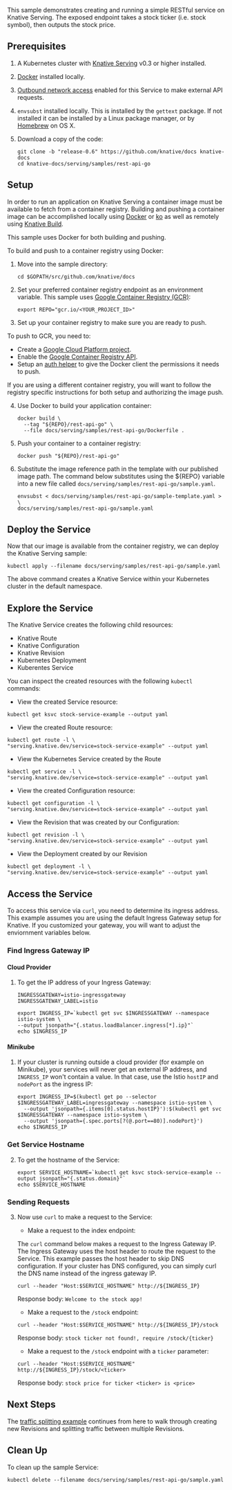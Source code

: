 This sample demonstrates creating and running a simple RESTful service on
Knative Serving. The exposed endpoint takes a stock ticker (i.e. stock symbol),
then outputs the stock price.

## Prerequisites

1. A Kubernetes cluster with [Knative Serving](../../../install/README.md) v0.3
   or higher installed.
1. [Docker](https://docs.docker.com/get-started/#prepare-your-docker-environment)
   installed locally.
1. [Outbound network access](../../outbound-network-access.md) enabled for this
   Service to make external API requests.
1. `envsubst` installed locally. This is installed by the `gettext` package. If
   not installed it can be installed by a Linux package manager, or by
   [Homebrew](https://brew.sh/) on OS X.
1. Download a copy of the code:

    ```shell
    git clone -b "release-0.6" https://github.com/knative/docs knative-docs
    cd knative-docs/serving/samples/rest-api-go
    ```


## Setup

In order to run an application on Knative Serving a container image must be
available to fetch from a container registry. Building and pushing a container
image can be accomplished locally using
[Docker](https://docs.docker.com/get-started) or
[ko](https://github.com/google/go-containerregistry/tree/master/cmd/ko) as well
as remotely using [Knative Build](../../../build).

This sample uses Docker for both building and pushing.

To build and push to a container registry using Docker:

1. Move into the sample directory:

    ```shell
    cd $GOPATH/src/github.com/knative/docs
    ```

2. Set your preferred container registry endpoint as an environment variable.
   This sample uses
   [Google Container Registry (GCR)](https://cloud.google.com/container-registry/):


    ```shell
    export REPO="gcr.io/<YOUR_PROJECT_ID>"
    ```

3. Set up your container registry to make sure you are ready to push.

To push to GCR, you need to:

- Create a
  [Google Cloud Platform project](https://cloud.google.com/resource-manager/docs/creating-managing-projects#creating_a_project).
- Enable the
  [Google Container Registry API](https://console.cloud.google.com/apis/library/containerregistry.googleapis.com).
- Setup an
  [auth helper](https://cloud.google.com/container-registry/docs/advanced-authentication#gcloud_as_a_docker_credential_helper)
  to give the Docker client the permissions it needs to push.

If you are using a different container registry, you will want to follow the
registry specific instructions for both setup and authorizing the image push.

4. Use Docker to build your application container:

    ```shell
    docker build \
      --tag "${REPO}/rest-api-go" \
      --file docs/serving/samples/rest-api-go/Dockerfile .
    ```

5. Push your container to a container registry:

    ```shell
    docker push "${REPO}/rest-api-go"
    ```

6. Substitute the image reference path in the template with our published image
   path. The command below substitutes using the \${REPO} variable into a new
   file called `docs/serving/samples/rest-api-go/sample.yaml`.

    ```shell
    envsubst < docs/serving/samples/rest-api-go/sample-template.yaml > \
    docs/serving/samples/rest-api-go/sample.yaml
    ```

## Deploy the Service

Now that our image is available from the container registry, we can deploy the
Knative Serving sample:

```shell
kubectl apply --filename docs/serving/samples/rest-api-go/sample.yaml
```

The above command creates a Knative Service within your Kubernetes cluster in
the default namespace.

## Explore the Service

The Knative Service creates the following child resources:

- Knative Route
- Knative Configuration
- Knative Revision
- Kubernetes Deployment
- Kuberentes Service

You can inspect the created resources with the following `kubectl` commands:

- View the created Service resource:

```shell
kubectl get ksvc stock-service-example --output yaml
```

- View the created Route resource:

```shell
kubectl get route -l \
"serving.knative.dev/service=stock-service-example" --output yaml
```

- View the Kubernetes Service created by the Route

```shell
kubectl get service -l \
"serving.knative.dev/service=stock-service-example" --output yaml
```

- View the created Configuration resource:

```shell
kubectl get configuration -l \
"serving.knative.dev/service=stock-service-example" --output yaml
```

- View the Revision that was created by our Configuration:

```shell
kubectl get revision -l \
"serving.knative.dev/service=stock-service-example" --output yaml
```

- View the Deployment created by our Revision

```shell
kubectl get deployment -l \
"serving.knative.dev/service=stock-service-example" --output yaml
```

## Access the Service

To access this service via `curl`, you need to determine its ingress address.
This example assumes you are using the default Ingress Gateway setup for
Knative. If you customized your gateway, you will want to adjust the enviornment
variables below.

### Find Ingress Gateway IP

#### Cloud Provider

1. To get the IP address of your Ingress Gateway:

    ```shell
    INGRESSGATEWAY=istio-ingressgateway
    INGRESSGATEWAY_LABEL=istio

    export INGRESS_IP=`kubectl get svc $INGRESSGATEWAY --namespace istio-system \
    --output jsonpath="{.status.loadBalancer.ingress[*].ip}"`
    echo $INGRESS_IP
    ```

#### Minikube

1. If your cluster is running outside a cloud provider (for example on
   Minikube), your services will never get an external IP address, and
   `INGRESS_IP` won't contain a value. In that case, use the Istio `hostIP` and
   `nodePort` as the ingress IP:

    ```shell
    export INGRESS_IP=$(kubectl get po --selector $INGRESSGATEWAY_LABEL=ingressgateway --namespace istio-system \
      --output 'jsonpath={.items[0].status.hostIP}'):$(kubectl get svc $INGRESSGATEWAY --namespace istio-system \
      --output 'jsonpath={.spec.ports[?(@.port==80)].nodePort}')
   echo $INGRESS_IP
   ```

### Get Service Hostname

2. To get the hostname of the Service:

    ```shell
    export SERVICE_HOSTNAME=`kubectl get ksvc stock-service-example --output jsonpath="{.status.domain}"`
    echo $SERVICE_HOSTNAME
    ```

### Sending Requests

3. Now use `curl` to make a request to the Service:

    - Make a request to the index endpoint:

    The `curl` command below makes a request to the Ingress Gateway IP. The Ingress
    Gateway uses the host header to route the request to the Service. This example
    passes the host header to skip DNS configuration. If your cluster has DNS
    configured, you can simply curl the DNS name instead of the ingress gateway IP.

    ```shell
    curl --header "Host:$SERVICE_HOSTNAME" http://${INGRESS_IP}
    ```

    Response body: `Welcome to the stock app!`

    - Make a request to the `/stock` endpoint:

    ```shell
    curl --header "Host:$SERVICE_HOSTNAME" http://${INGRESS_IP}/stock
    ```

    Response body: `stock ticker not found!, require /stock/{ticker}`

    - Make a request to the `/stock` endpoint with a `ticker` parameter:

    ```shell
    curl --header "Host:$SERVICE_HOSTNAME" http://${INGRESS_IP}/stock/<ticker>
    ```

    Response body: `stock price for ticker <ticker> is <price>`

## Next Steps

The [traffic splitting example](../traffic-splitting/README.md) continues from
here to walk through creating new Revisions and splitting traffic between
multiple Revisions.

## Clean Up

To clean up the sample Service:

```shell
kubectl delete --filename docs/serving/samples/rest-api-go/sample.yaml
```
